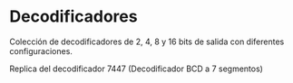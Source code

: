 # Decodificadores

Colección de decodificadores de 2, 4, 8 y 16 bits de salida con diferentes configuraciones.

Replica del decodificador 7447 (Decodificador BCD a 7 segmentos)

